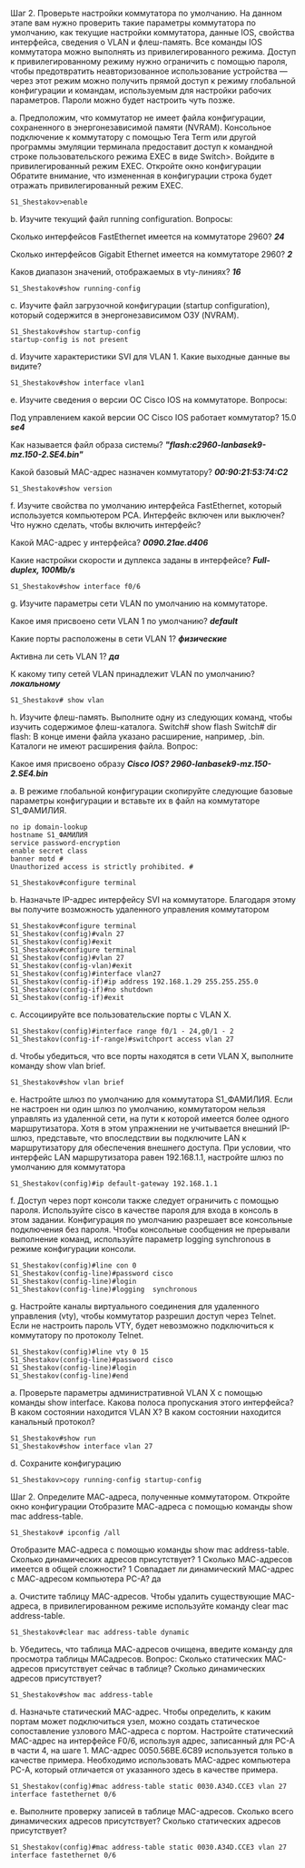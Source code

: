 Шаг 2. Проверьте настройки коммутатора по умолчанию.
На данном этапе вам нужно проверить такие параметры коммутатора по умолчанию, как текущие
настройки коммутатора, данные IOS, свойства интерфейса, сведения о VLAN и флеш-память.
Все команды IOS коммутатора можно выполнять из привилегированного режима. Доступ к
привилегированному режиму нужно ограничить с помощью пароля, чтобы предотвратить
неавторизованное использование устройства — через этот режим можно получить прямой доступ к
режиму глобальной конфигурации и командам, используемым для настройки рабочих параметров.
Пароли можно будет настроить чуть позже.

a. Предположим, что коммутатор не имеет файла конфигурации, сохраненного в энергонезависимой
памяти (NVRAM). Консольное подключение к коммутатору с помощью Tera Term или другой
программы эмуляции терминала предоставит доступ к командной строке пользовательского
режима EXEC в виде Switch>. Войдите в привилегированный режим EXEC.
Откройте окно конфигурации
Обратите внимание, что измененная в конфигурации строка будет отражать привилегированный
режим EXEC.

```S1_Shestakov>enable```

b. Изучите текущий файл running configuration.
Вопросы:

Сколько интерфейсов FastEthernet имеется на коммутаторе 2960?  ***24***

Сколько интерфейсов Gigabit Ethernet имеется на коммутаторе 2960?  ***2***

Каков диапазон значений, отображаемых в vty-линиях? ***16***

```S1_Shestakov#show running-config```

c. Изучите файл загрузочной конфигурации (startup configuration), который содержится в
энергонезависимом ОЗУ (NVRAM).

```
S1_Shestakov#show startup-config
startup-config is not present
```

d. Изучите характеристики SVI для VLAN 1.
Какие выходные данные вы видите?

```S1_Shestakov#show interface vlan1```

e. Изучите сведения о версии ОС Cisco IOS на коммутаторе.
Вопросы:

Под управлением какой версии ОС Cisco IOS работает коммутатор? 15.0 ***se4***

Как называется файл образа системы?  ***"flash:c2960-lanbasek9-mz.150-2.SE4.bin"***

Какой базовый MAC-адрес назначен коммутатору? ***00:90:21:53:74:C2***

```S1_Shestakov#show version```

f. Изучите свойства по умолчанию интерфейса FastEthernet, который используется компьютером PCA.
Интерфейс включен или выключен?
Что нужно сделать, чтобы включить интерфейс?

Какой MAC-адрес у интерфейса? ***0090.21ae.d406***

Какие настройки скорости и дуплекса заданы в интерфейсе? ***Full-duplex, 100Mb/s***

```S1_Shestakov#show interface f0/6```

g. Изучите параметры сети VLAN по умолчанию на коммутаторе.

Какое имя присвоено сети VLAN 1 по умолчанию? ***default***

Какие порты расположены в сети VLAN 1? ***физические***

Активна ли сеть VLAN 1? ***да***

К какому типу сетей VLAN принадлежит VLAN по умолчанию? ***локальному***

```S1_Shestakov# show vlan```

h. Изучите флеш-память.
Выполните одну из следующих команд, чтобы изучить содержимое флеш-каталога.
Switch# show flash
Switch# dir flash:
В конце имени файла указано расширение, например, .bin. Каталоги не имеют расширения файла.
Вопрос:

Какое имя присвоено образу ***Cisco IOS? 2960-lanbasek9-mz.150-2.SE4.bin***

a. В режиме глобальной конфигурации скопируйте следующие базовые параметры конфигурации и
вставьте их в файл на коммутаторе S1_ФАМИЛИЯ.
```
no ip domain-lookup
hostname S1_ФАМИЛИЯ
service password-encryption
enable secret class
banner motd #
Unauthorized access is strictly prohibited. #

S1_Shestakov#configure terminal
```

b. Назначьте IP-адрес интерфейсу SVI на коммутаторе. Благодаря этому вы получите возможность
удаленного управления коммутатором


```
S1_Shestakov#configure terminal
S1_Shestakov(config)#valn 27
S1_Shestakov(config)#exit
S1_Shestakov#configure terminal
S1_Shestakov(config)#vlan 27
S1_Shestakov(config-vlan)#exit
S1_Shestakov(config)#interface vlan27
S1_Shestakov(config-if)#ip address 192.168.1.29 255.255.255.0
S1_Shestakov(config-if)#no shutdown
S1_Shestakov(config-if)#exit
```

c. Ассоциируйте все пользовательские порты с VLAN X.
```
S1_Shestakov(config)#interface range f0/1 - 24,g0/1 - 2
S1_Shestakov(config-if-range)#switchport access vlan 27
```
d. Чтобы убедиться, что все порты находятся в сети VLAN X, выполните команду show vlan brief.
```
S1_Shestakov#show vlan brief
```
e. Настройте шлюз по умолчанию для коммутатора S1_ФАМИЛИЯ. Если не настроен ни один шлюз
по умолчанию, коммутатором нельзя управлять из удаленной сети, на пути к которой имеется
более одного маршрутизатора. Хотя в этом упражнении не учитывается внешний IP-шлюз,
представьте, что впоследствии вы подключите LAN к маршрутизатору для обеспечения внешнего
доступа. При условии, что интерфейс LAN маршрутизатора равен 192.168.1.1, настройте шлюз по
умолчанию для коммутатора
```
S1_Shestakov(config)#ip default-gateway 192.168.1.1
```
f. Доступ через порт консоли также следует ограничить с помощью пароля. Используйте cisco в
качестве пароля для входа в консоль в этом задании. Конфигурация по умолчанию разрешает все
консольные подключения без пароля. Чтобы консольные сообщения не прерывали выполнение
команд, используйте параметр logging synchronous в режиме конфигурации консоли.
```
S1_Shestakov(config)#line con 0
S1_Shestakov(config-line)#password cisco
S1_Shestakov(config-line)#login
S1_Shestakov(config-line)#logging  synchronous
```
g. Настройте каналы виртуального соединения для удаленного управления (vty), чтобы коммутатор
разрешил доступ через Telnet. Если не настроить пароль VTY, будет невозможно подключиться к
коммутатору по протоколу Telnet.
```
S1_Shestakov(config)#line vty 0 15
S1_Shestakov(config-line)#password cisco
S1_Shestakov(config-line)#login
S1_Shestakov(config-line)#end
```
a. Проверьте параметры административной VLAN X с помощью команды show interface.
Какова полоса пропускания этого интерфейса?
В каком состоянии находится VLAN X?
В каком состоянии находится канальный протокол?
```
S1_Shestakov#show run
S1_Shestakov#show interface vlan 27
```
d. Сохраните конфигурацию
```
S1_Shestakov>copy running-config startup-config
```
Шаг 2. Определите МАС-адреса, полученные коммутатором.
Откройте окно конфигурации
Отобразите МАС-адреса с помощью команды show mac address-table.
```
S1_Shestakov# ipconfig /all
```
Отобразите МАС-адреса с помощью команды show mac address-table.
Сколько динамических адресов присутствует? 1
Сколько МАС-адресов имеется в общей сложности? 1
Совпадает ли динамический MAC-адрес с МАС-адресом компьютера PC-A? да

a. Очистите таблицу MAC-адресов.
Чтобы удалить существующие МАС-адреса, в привилегированном режиме используйте команду clear mac address-table.
```
S1_Shestakov#clear mac address-table dynamic
```
b. Убедитесь, что таблица МАС-адресов очищена, введите команду для просмотра таблицы MACадресов.
Вопрос:
Сколько статических MAC-адресов присутствует сейчас в таблице?
Сколько динамических адресов присутствует?
```
S1_Shestakov#show mac address-table
```

d. Назначьте статический MAC-адрес.
Чтобы определить, к каким портам может подключиться узел, можно создать статическое
сопоставление узлового МАС-адреса с портом.
Настройте статический MAC-адрес на интерфейсе F0/6, используя адрес, записанный для PC-A в
части 4, на шаге 1. MAC-адрес 0050.56BE.6C89 используется только в качестве примера.
Необходимо использовать MAC-адрес компьютера PC-A, который отличается от указанного здесь
в качестве примера.
```
S1_Shestakov(config)#mac address-table static 0030.A34D.CCE3 vlan 27 interface fastethernet 0/6
```
e. Выполните проверку записей в таблице MAC-адресов.
Сколько всего динамических адресов присутствует?
Сколько статических адресов присутствует?
```
S1_Shestakov(config)#mac address-table static 0030.A34D.CCE3 vlan 27 interface fastethernet 0/6
```